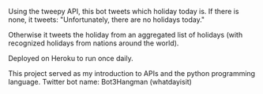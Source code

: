 Using the tweepy API, this bot tweets which holiday today is. 
If there is none, it tweets: "Unfortunately, there are no holidays today."

Otherwise it tweets the holiday from an aggregated list of holidays (with recognized holidays from nations around the world).

Deployed on Heroku to run once daily.

This project served as my introduction to APIs and the python programming language.
Twitter bot name: Bot3Hangman (whatdayisit)
